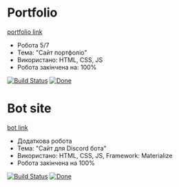 # Portfolio
<a href="https://tflashgamer.github.io/" target="_blank">portfolio link</a>


- Робота 5/7
- Тема: "Сайт портфоліо"
- Використано: HTML, CSS, JS
- Робота закінчена на: 100%

[![Build Status](http://img.shields.io/travis/badges/badgerbadgerbadger.svg?style=flat-square)](https://travis-ci.org/badges/badgerbadgerbadger)
[![Done](http://img.shields.io/coveralls/badges/badgerbadgerbadger.svg?style=flat-square)](https://coveralls.io/r/badges/badgerbadgerbadger)


# Bot site
<a href="https://tflashgamer.github.io/oni.html" target="_blank">bot link</a>


- Додаткова робота
- Тема: "Сайт для Discord бота"
- Використано: HTML, CSS, JS, Framework: Materialize
- Робота закінчена на 100%

[![Build Status](http://img.shields.io/travis/badges/badgerbadgerbadger.svg?style=flat-square)](https://travis-ci.org/badges/badgerbadgerbadger)
[![Done](http://img.shields.io/coveralls/badges/badgerbadgerbadger.svg?style=flat-square)](https://coveralls.io/r/badges/badgerbadgerbadger)

